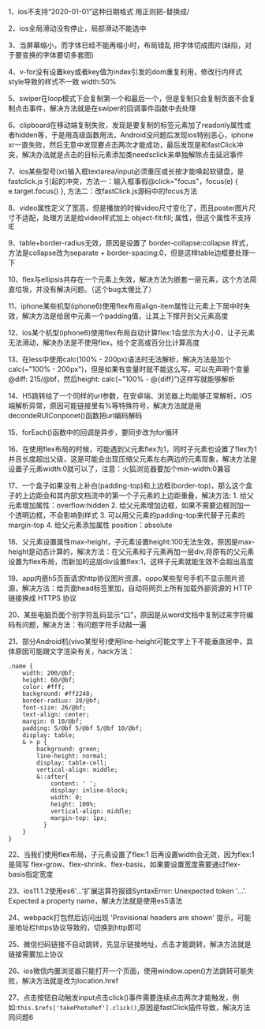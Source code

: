 1、ios不支持“2020-01-01”这种日期格式 用正则把-替换成/

2、ios全局滑动没有停止，局部滑动不能选中

3、当屏幕缩小，而字体已经不能再缩小时，布局错乱 把字体切成图片(缺陷，对于要变换的字体要切多套图)

4、v-for没有设置key或者key值为index引发的dom重复利用，修改行内样式style导致的样式不一致 width:50%

5、swiper在loop模式下会复制第一个和最后一个，但是复制只会复制页面不会复制点击事件，解决方法就是在swiper的回调事件函数中去处理

6、clipboard在移动端复制失败，发现是要复制的标签元素加了readonly属性或者hidden等，于是用高级函数用法，Android没问题后发现ios特别恶心，iphone xr一直失败，然后无意中发现要点击两次才能成功，最后发现是和fastClick冲突，解决办法就是点击的目标元素添加类needsclick来单独解除点击延迟事件

7、ios某些型号(xr)输入框textarea/input必须重压或长按才能唤起软键盘，是fastclick.js 引起的冲突，方法一：输入框事假@click="focus"，focus(e) { e.target.focus() }, 方法二：改fastClick.js源码中的focus方法

8、video属性定义了宽高，但是播放的时候video尺寸变化了，而且poster图片尺寸不适配，处理方法是给video样式加上 object-fit:fill; 属性，但这个属性不支持IE

9、table+border-radius无效，原因是设置了 border-collapse:collapse 样式，方法是collapse改为separate + border-spacing:0，但是这样table边框要处理一下

10、flex与ellipsis共存在一个元素上失效，解决方法为嵌套一层元素，这个方法简直垃圾，并没有解决问题。（这个bug太傻比了）

11、iphone某些机型(iphone6)使用flex布局align-item属性让元素上下居中时失效，解决方法是给居中元素一个padding值，让其上下撑开到父元素高度

12、ios某个机型(iphone6)使用flex布局自动计算flex:1会显示为大小0，让子元素无法滑动，解决办法是不使用flex，给个定高或百分比计算高度

13、在less中使用calc(100% - 200px)语法时无法解析，解决方法是加个calc(~"100% - 200px")，但是如果有变量时就不能这么写，可以先声明个变量 @diff: 215/@bf，然后height: calc(~"100% - @{diff}")这样写就能够解析

14、H5跳转给了一个同样的url参数，在安卓端、浏览器上均能够正常解析，iOS端解析异常，原因可能链接里有%等特殊符号，解决方法就是用decondeRUIConponet()函数把url编码解码

15、forEach()函数中的回调是异步，要同步改为for循环

16、在使用flex布局的时候，可能遇到父元素flex为1，同时子元素也设置了flex为1并且长度超出父级，这是可能会出现压缩父元素左右两边的元素现象，解决方法是设置子元素width:0就可以了，注意：火狐浏览器要加个min-width:0兼容

17、一个盒子如果没有上补白(padding-top)和上边框(border-top)，那么这个盒子的上边距会和其内部文档流中的第一个子元素的上边距重叠，解决方法: 1. 给父元素增加属性：overflow:hidden 2. 给父元素增加边框，如果不需要边框则加一个透明边框，不会影响到样式 3. 可以用父元素的padding-top来代替子元素的margin-top 4. 给父元素添加属性 position：absolute

18、父元素设置属性max-height，子元素设置height:100无法生效，原因是max-height是动态计算的，解决方法：在父元素和子元素再加一层div,将原有的父元素设置为flex布局，而新加的这层div设置flex:1，这样子元素就能生效不会超出高度

19、app内嵌h5页面请求http协议图片资源，oppo某些型号手机不显示图片资源，解决方法：给页面head标签里加<meta http-equiv="Content-Security-Policy" content="upgrade-insecure-requests">，自动将网页上所有加载外部资源的 HTTP 链接换成 HTTPS 协议

20、某些电脑页面个别字符乱码显示“口”，原因是从word文档中复制过来字符编码有问题，解决方法：有问题字符手动敲一遍

21、部分Android机(vivo某型号)使用line-height可能文字上下不能垂直居中，具体原因可能跟文字渲染有关，hack方法：
```
.name {
    width: 200/@bf;
    height: 60/@bf;
    color: #fff;
    background: #ff2248;
    border-radius: 20/@bf;
    font-size: 26/@bf;
    text-align: center;
    margin: 0 10/@bf;
    padding: 5/@bf 5/@bf 5/@bf 10/@bf;
    display: table;
    & > p {
        background: green;
        line-height: normal;
        display: table-cell;
        vertical-align: middle;
        &::after{
            content: ' ';
            display: inline-block;
            width: 0;
            height: 100%;
            vertical-align: middle;
            margin-top: 1px;
          }
    }
}
```

22、当我们使用flex布局，子元素设置了flex:1 后再设置width会无效，因为flex:1 是简写 flex-grow、flex-shrink、flex-basis，如果要设置宽度需要通过flex-basis指定宽度

23、ios11.1.2使用es6'...'扩展运算符报错SyntaxError: Unexpected token '…'. Expected a property name，解决方法就是使用es5语法

24、webpack打包然后访问出现 'Provisional headers are shown' 提示，可能是地址栏https协议导致的，切换到http即可

25、微信扫码链接不自动跳转，先显示链接地址，点击才能跳转，解决方法就是链接需要加上协议

26、ios微信内置浏览器只能打开一个页面，使用window.open()方法跳转可能失败，解决方法就是改为location.href

27、点击按钮自动触发input点击click()事件需要连续点击两次才能触发，例如:`this.$refs['takePhotoRef'].click()`,原因是fastClick插件导致，解决方法同问题6